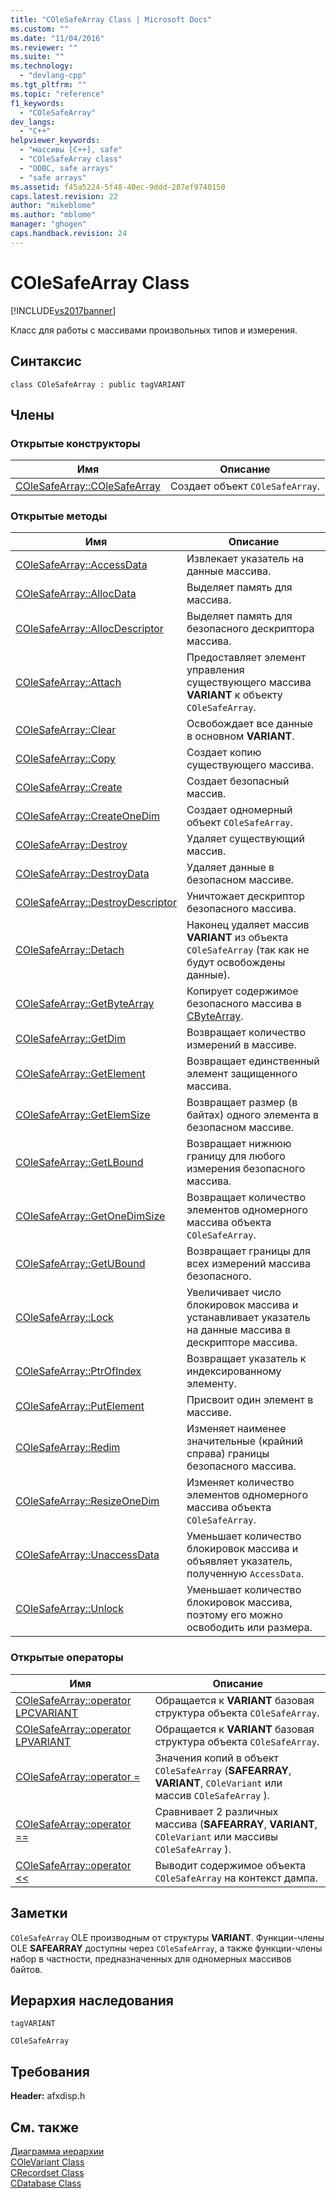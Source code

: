```yaml
---
title: "COleSafeArray Class | Microsoft Docs"
ms.custom: ""
ms.date: "11/04/2016"
ms.reviewer: ""
ms.suite: ""
ms.technology: 
  - "devlang-cpp"
ms.tgt_pltfrm: ""
ms.topic: "reference"
f1_keywords: 
  - "COleSafeArray"
dev_langs: 
  - "C++"
helpviewer_keywords: 
  - "массивы [C++], safe"
  - "COleSafeArray class"
  - "ODBC, safe arrays"
  - "safe arrays"
ms.assetid: f45a5224-5f48-40ec-9ddd-287ef9740150
caps.latest.revision: 22
author: "mikeblome"
ms.author: "mblome"
manager: "ghogen"
caps.handback.revision: 24
---
```

# COleSafeArray Class
[!INCLUDE[vs2017banner](../../assembler/inline/includes/vs2017banner.md)]

Класс для работы с массивами произвольных типов и измерения.  
  
## Синтаксис  
  
```  
class COleSafeArray : public tagVARIANT  
```  
  
## Члены  
  
### Открытые конструкторы  
  
|Имя|Описание|  
|---------|--------------|  
|[COleSafeArray::COleSafeArray](../Topic/COleSafeArray::COleSafeArray.md)|Создает объект `COleSafeArray`.|  
  
### Открытые методы  
  
|Имя|Описание|  
|---------|--------------|  
|[COleSafeArray::AccessData](../Topic/COleSafeArray::AccessData.md)|Извлекает указатель на данные массива.|  
|[COleSafeArray::AllocData](../Topic/COleSafeArray::AllocData.md)|Выделяет память для массива.|  
|[COleSafeArray::AllocDescriptor](../Topic/COleSafeArray::AllocDescriptor.md)|Выделяет память для безопасного дескриптора массива.|  
|[COleSafeArray::Attach](../Topic/COleSafeArray::Attach.md)|Предоставляет элемент управления существующего массива **VARIANT** к объекту `COleSafeArray`.|  
|[COleSafeArray::Clear](../Topic/COleSafeArray::Clear.md)|Освобождает все данные в основном **VARIANT**.|  
|[COleSafeArray::Copy](../Topic/COleSafeArray::Copy.md)|Создает копию существующего массива.|  
|[COleSafeArray::Create](../Topic/COleSafeArray::Create.md)|Создает безопасный массив.|  
|[COleSafeArray::CreateOneDim](../Topic/COleSafeArray::CreateOneDim.md)|Создает одномерный объект `COleSafeArray`.|  
|[COleSafeArray::Destroy](../Topic/COleSafeArray::Destroy.md)|Удаляет существующий массив.|  
|[COleSafeArray::DestroyData](../Topic/COleSafeArray::DestroyData.md)|Удаляет данные в безопасном массиве.|  
|[COleSafeArray::DestroyDescriptor](../Topic/COleSafeArray::DestroyDescriptor.md)|Уничтожает дескриптор безопасного массива.|  
|[COleSafeArray::Detach](../Topic/COleSafeArray::Detach.md)|Наконец удаляет массив **VARIANT** из объекта `COleSafeArray` \(так как не будут освобождены данные\).|  
|[COleSafeArray::GetByteArray](../Topic/COleSafeArray::GetByteArray.md)|Копирует содержимое безопасного массива в [CByteArray](../../mfc/reference/cbytearray-class.md).|  
|[COleSafeArray::GetDim](../Topic/COleSafeArray::GetDim.md)|Возвращает количество измерений в массиве.|  
|[COleSafeArray::GetElement](../Topic/COleSafeArray::GetElement.md)|Возвращает единственный элемент защищенного массива.|  
|[COleSafeArray::GetElemSize](../Topic/COleSafeArray::GetElemSize.md)|Возвращает размер \(в байтах\) одного элемента в безопасном массиве.|  
|[COleSafeArray::GetLBound](../Topic/COleSafeArray::GetLBound.md)|Возвращает нижнюю границу для любого измерения безопасного массива.|  
|[COleSafeArray::GetOneDimSize](../Topic/COleSafeArray::GetOneDimSize.md)|Возвращает количество элементов одномерного массива объекта `COleSafeArray`.|  
|[COleSafeArray::GetUBound](../Topic/COleSafeArray::GetUBound.md)|Возвращает границы для всех измерений массива безопасного.|  
|[COleSafeArray::Lock](../Topic/COleSafeArray::Lock.md)|Увеличивает число блокировок массива и устанавливает указатель на данные массива в дескрипторе массива.|  
|[COleSafeArray::PtrOfIndex](../Topic/COleSafeArray::PtrOfIndex.md)|Возвращает указатель к индексированному элементу.|  
|[COleSafeArray::PutElement](../Topic/COleSafeArray::PutElement.md)|Присвоит один элемент в массиве.|  
|[COleSafeArray::Redim](../Topic/COleSafeArray::Redim.md)|Изменяет наименее значительные \(крайний справа\) границы безопасного массива.|  
|[COleSafeArray::ResizeOneDim](../Topic/COleSafeArray::ResizeOneDim.md)|Изменяет количество элементов одномерного массива объекта `COleSafeArray`.|  
|[COleSafeArray::UnaccessData](../Topic/COleSafeArray::UnaccessData.md)|Уменьшает количество блокировок массива и объявляет указатель, полученную `AccessData`.|  
|[COleSafeArray::Unlock](../Topic/COleSafeArray::Unlock.md)|Уменьшает количество блокировок массива, поэтому его можно освободить или размера.|  
  
### Открытые операторы  
  
|Имя|Описание|  
|---------|--------------|  
|[COleSafeArray::operator LPCVARIANT](../Topic/COleSafeArray::operator%20LPCVARIANT.md)|Обращается к **VARIANT** базовая структура объекта `COleSafeArray`.|  
|[COleSafeArray::operator LPVARIANT](../Topic/COleSafeArray::operator%20LPVARIANT.md)|Обращается к **VARIANT** базовая структура объекта `COleSafeArray`.|  
|[COleSafeArray::operator \=](../Topic/COleSafeArray::operator%20=.md)|Значения копий в объект `COleSafeArray` \(**SAFEARRAY**, **VARIANT**, `COleVariant` или массив `COleSafeArray` \).|  
|[COleSafeArray::operator \=\=](../Topic/COleSafeArray::operator%20==.md)|Сравнивает 2 различных массива \(**SAFEARRAY**, **VARIANT**, `COleVariant` или массивы `COleSafeArray` \).|  
|[COleSafeArray::operator \<\<](../Topic/COleSafeArray::operator%20%3C%3C.md)|Выводит содержимое объекта `COleSafeArray` на контекст дампа.|  
  
## Заметки  
 `COleSafeArray` OLE производным от структуры **VARIANT**.  Функции\-члены OLE **SAFEARRAY** доступны через `COleSafeArray`, а также функции\-члены набор в частности, предназначенных для одномерных массивов байтов.  
  
## Иерархия наследования  
 `tagVARIANT`  
  
 `COleSafeArray`  
  
## Требования  
 **Header:**  afxdisp.h  
  
## См. также  
 [Диаграмма иерархии](../../mfc/hierarchy-chart.md)   
 [COleVariant Class](../../mfc/reference/colevariant-class.md)   
 [CRecordset Class](../Topic/CRecordset%20Class.md)   
 [CDatabase Class](../../mfc/reference/cdatabase-class.md)
